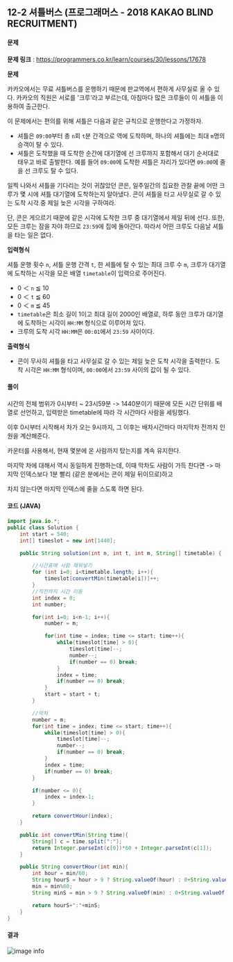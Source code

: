 

## 12-2 셔틀버스 (프로그래머스 - 2018 KAKAO BLIND RECRUITMENT)

#### 문제

**문제 링크** : https://programmers.co.kr/learn/courses/30/lessons/17678

**문제**

카카오에서는 무료 셔틀버스를 운행하기 때문에 판교역에서 편하게 사무실로 올 수 있다. 카카오의 직원은 서로를 '크루'라고 부르는데, 아침마다 많은 크루들이 이 셔틀을 이용하여 출근한다.

이 문제에서는 편의를 위해 셔틀은 다음과 같은 규칙으로 운행한다고 가정하자.

- 셔틀은 `09:00`부터 총 `n`회 `t`분 간격으로 역에 도착하며, 하나의 셔틀에는 최대 `m`명의 승객이 탈 수 있다.
- 셔틀은 도착했을 때 도착한 순간에 대기열에 선 크루까지 포함해서 대기 순서대로 태우고 바로 출발한다. 예를 들어 `09:00`에 도착한 셔틀은 자리가 있다면 `09:00`에 줄을 선 크루도 탈 수 있다.

일찍 나와서 셔틀을 기다리는 것이 귀찮았던 콘은, 일주일간의 집요한 관찰 끝에 어떤 크루가 몇 시에 셔틀 대기열에 도착하는지 알아냈다. 콘이 셔틀을 타고 사무실로 갈 수 있는 도착 시각 중 제일 늦은 시각을 구하여라.

단, 콘은 게으르기 때문에 같은 시각에 도착한 크루 중 대기열에서 제일 뒤에 선다. 또한, 모든 크루는 잠을 자야 하므로 `23:59`에 집에 돌아간다. 따라서 어떤 크루도 다음날 셔틀을 타는 일은 없다.

**입력형식**

셔틀 운행 횟수 `n`, 셔틀 운행 간격 `t`, 한 셔틀에 탈 수 있는 최대 크루 수 `m`, 크루가 대기열에 도착하는 시각을 모은 배열 `timetable`이 입력으로 주어진다.

- 0 ＜ `n` ≦ 10
- 0 ＜ `t` ≦ 60
- 0 ＜ `m` ≦ 45
- `timetable`은 최소 길이 1이고 최대 길이 2000인 배열로, 하루 동안 크루가 대기열에 도착하는 시각이 `HH:MM` 형식으로 이루어져 있다.
- 크루의 도착 시각 `HH:MM`은 `00:01`에서 `23:59` 사이이다.

**출력형식**

- 콘이 무사히 셔틀을 타고 사무실로 갈 수 있는 제일 늦은 도착 시각을 출력한다. 도착 시각은 `HH:MM` 형식이며, `00:00`에서 `23:59` 사이의 값이 될 수 있다.



#### 풀이

시간의 전체 범위가 0시부터 ~ 23시59분 ->  1440분이기 때문에 모든 시간 단위를 배열로 선언하고, 입력받은 timetable에 따라 각 시간마다 사람을 세팅했다.

이후 0시부터 시작해서 차가 오는 9시까지, 그 이후는 배차시간마다 마지막차 전까지 인원을 계산해준다.

카운터를 사용해서, 현재 몇분에 온 사람까지 탔는지를 계속 유지한다.

마지막 차에 대해서 역시 동일하게 진행하는데, 이때 막차도 사람이 가득 찬다면 -> 마지막 인덱스보다 1분 빨리 (같은 분에서는 콘이 제일 뒤이므로)하고

차지 않는다면 마지막 인덱스에 줄을 스도록 하면 된다.



#### 코드 (JAVA)

```java
import java.io.*;
public class Solution {
    int start = 540;
    int[] timeslot = new int[1440];

    public String solution(int n, int t, int m, String[] timetable) {

        //시간표에 사람 채워넣기
        for (int i=0; i<timetable.length; i++){
            timeslot[convertMin(timetable[i])]++;
        }
        //직전까지 시간 이동
        int index = 0;
        int number;

        for(int i=0; i<n-1; i++){
            number = m;

            for(int time = index; time <= start; time++){
                while(timeslot[time] > 0){
                    timeslot[time]--;
                    number--;
                    if(number == 0) break;
                }
                index = time;
                if(number == 0) break;
            }
            start = start + t;
        }

        //막차
        number = m;
        for(int time = index; time <= start; time++){
            while(timeslot[time] > 0){
                timeslot[time]--;
                number--;
                if(number == 0) break;
            }
            index = time;
            if(number == 0) break;
        }

        if(number <= 0){
            index = index-1;
        }

        return convertHour(index);
    }

    public int convertMin(String time){
        String[] c = time.split(":");
        return Integer.parseInt(c[0])*60 + Integer.parseInt(c[1]);
    }

    public String convertHour(int min){
        int hour = min/60;
        String hourS = hour > 9 ? String.valueOf(hour) : 0+String.valueOf(hour);
        min = min%60;
        String minS = min > 9 ? String.valueOf(min) : 0+String.valueOf(min);

        return hourS+":"+minS;
    }
}
```

#### 결과

![image info](./img/result-12-2.png)

